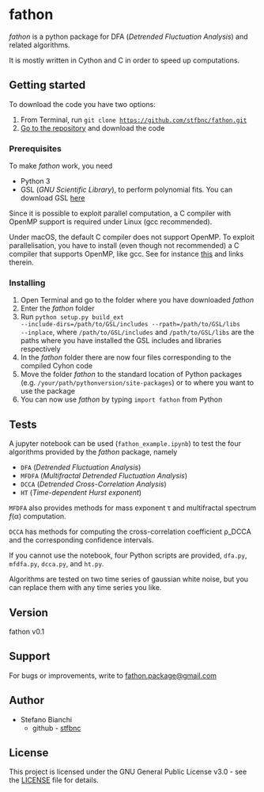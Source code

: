 # fathon

*fathon* is a python package for DFA (*Detrended Fluctuation Analysis*) and related algorithms.

It is mostly written in Cython and C in order to speed up computations.

## Getting started

To download the code you have two options:

1. From Terminal, run <code>git clone https://github.com/stfbnc/fathon.git</code> 
2. [Go to the repository](https://github.com/stfbnc/fathon.git) and download the code

### Prerequisites

To make *fathon* work, you need

- Python 3
- GSL (*GNU Scientific Library*), to perform polynomial fits. You can download GSL [here](https://www.gnu.org/software/gsl/)

Since it is possible to exploit parallel computation, a C compiler with OpenMP support is required under Linux (gcc recommended).

Under macOS, the default C compiler does not support OpenMP. To exploit parallelisation, you have to install (even though not recommended) a C compiler that supports OpenMP, like gcc. See for instance [this](https://stackoverflow.com/questions/54776301/cython-prange-is-repeating-not-parallelizing) and links therein.

### Installing

1. Open Terminal and go to the folder where you have downloaded *fathon*
2. Enter the *fathon* folder
3. Run <code>python  setup.py build_ext --include-dirs=/path/to/GSL/includes --rpath=/path/to/GSL/libs --inplace</code>, where <code>/path/to/GSL/includes</code> and <code>/path/to/GSL/libs</code> are the paths where you have installed the GSL includes and libraries respectively
4. In the *fathon* folder there are now four files corresponding to the compiled Cyhon code
5. Move the folder *fathon* to the standard location of Python packages (e.g. <code>/your/path/pythonversion/site-packages</code>) or to where you want to use the package
6. You can now use *fathon* by typing <code>import fathon</code> from Python

## Tests

A jupyter notebook can be used (<code>fathon_example.ipynb</code>) to test the four algorithms provided by the *fathon* package, namely

- <code>DFA</code> (*Detrended Fluctuation Analysis*)
- <code>MFDFA</code> (*Multifractal Detrended Fluctuation Analysis*)
- <code>DCCA</code> (*Detrended Cross-Correlation Analysis*)
- <code>HT</code> (*Time-dependent Hurst exponent*)

<code>MFDFA</code> also provides methods for mass exponent τ and multifractal spectrum *f*(α) computation.

<code>DCCA</code> has methods for computing the cross-correlation coefficient ρ_DCCA and the corresponding confidence intervals.

If you cannot use the notebook, four Python scripts are provided, <code>dfa.py</code>, <code>mfdfa.py</code>, <code>dcca.py</code>, and <code>ht.py</code>.

Algorithms are tested on two time series of gaussian white noise, but you can replace them with any time series you like.

## Version

fathon v0.1

## Support

For bugs or improvements, write to fathon.package@gmail.com

## Author

- Stefano Bianchi
  - github - [stfbnc](https://github.com/stfbnc)

## License

This project is licensed under the GNU General Public License v3.0 - see the [LICENSE](https://github.com/stfbnc/fathon/blob/master/LICENSE) file for details.
